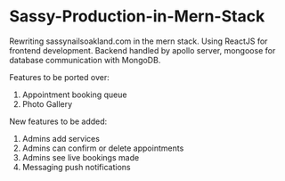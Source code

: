 # Sassy-Production-in-Mern-Stack
Rewriting sassynailsoakland.com in the mern stack. Using ReactJS for frontend development. Backend handled by apollo server, mongoose for database communication with MongoDB.


Features to be ported over:
  1. Appointment booking queue
  2. Photo Gallery
  
 
New features to be added:
  1. Admins add services
  2. Admins can confirm or delete appointments
  3. Admins see live bookings made
  4. Messaging push notifications 

